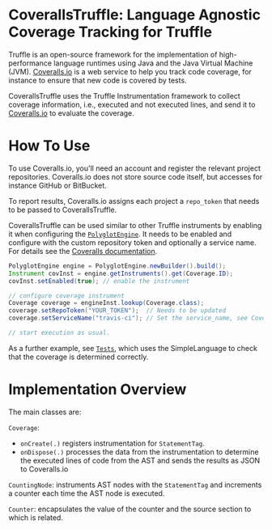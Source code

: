 # CoverallsTruffle: Language Agnostic Coverage Tracking for Truffle

Truffle is an open-source framework for the implementation of high-performance
language runtimes using Java and the Java Virtual Machine (JVM).
[Coveralls.io][1] is a web service to help you track
code coverage, for instance to ensure that new code is covered by tests.

CoverallsTruffle uses the Truffle Instrumentation framework to collect coverage
information, i.e., executed and not executed lines, and send it to
[Coveralls.io][1] to evaluate the coverage.

# How To Use

To use Coveralls.io, you'll need an account and register the relevant project
repositories. Coveralls.io does not store source code itself, but accesses for
instance GitHub or BitBucket.

To report results, Coveralls.io assigns each project a `repo_token` that needs
to be passed to CoverallsTruffle.

CoverallsTruffle can be used similar to other Truffle instruments by enabling it
when configuring the [`PolyglotEngine`][2]. It needs to be enabled and configure
with the custom repository token and optionally a service name.
For details see the [Coveralls documentation][3].

```Java
PolyglotEngine engine = PolyglotEngine.newBuilder().build();
Instrument covInst = engine.getInstruments().get(Coverage.ID);
covInst.setEnabled(true); // enable the instrument

// configure coverage instrument
Coverage coverage = engineInst.lookup(Coverage.class);
coverage.setRepoToken("YOUR_TOKEN");  // Needs to be updated
coverage.setServiceName("travis-ci"); // Set the service_name, see Coveralls documentation

// start execution as usual.
```

As a further example, see [`Tests`][4], which uses the SimpleLanguage to check
that the coverage is determined correctly.

# Implementation Overview

The main classes are:

`Coverage`:
 - `onCreate(.)` registers instrumentation for `StatementTag`.
 - `onDispose(.)` processes the data from the instrumentation to determine the
    executed lines of code from the AST and sends the results as JSON to Coveralls.io

`CountingNode`: instruments AST nodes with the `StatementTag` and increments a
counter each time the AST node is executed.

`Counter`: encapsulates the value of the counter and the source section to which is related.

[1]: https://coveralls.io/
[2]: https://github.com/graalvm/truffle/blob/master/truffle/com.oracle.truffle.api.vm/src/com/oracle/truffle/api/vm/PolyglotEngine.java#L65
[3]: https://coveralls.zendesk.com/hc/en-us/articles/201350799-API-Reference
[4]: https://github.com/MetaConc/CoverallsTruffle/blob/master/tests/coveralls/truffle/Tests.java#L28
